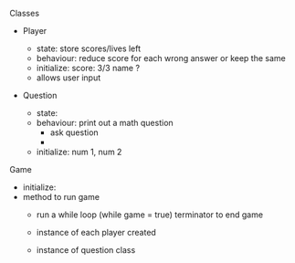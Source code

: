 Classes
- Player
  - state: store scores/lives left
  - behaviour: reduce score for each wrong answer or keep the same
  - initialize: score: 3/3
                name ?
  - allows user input


- Question
  - state: 
  - behaviour: print out a math question
    - ask question
    - 
  - initialize: num 1, num 2


Game 
- initialize: 
- method to run game
  - run a while loop (while game = true)
  terminator to end game 

  - instance of each player created
  - instance of question class 
